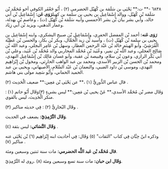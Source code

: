 ٦٨٣٨ -** ت:** يَحْيَى بن سَلَمَة بن كُهَيْل الحضرمي (٢) ، أَبُو جَعْفَر الكوفي أخو مُحَمَّد بْن سَلَمَة بْن كُهَيْل، ووالد إِسْمَاعِيل بن يحيى بن سلمة بن كهيل**رَوَى عَن:** إِسْمَاعِيل بْن أَبي خالد، وأبي بشر بيان بْن بشر الأحمسي وأبيه سَلَمَة بْن كُهَيْل (ت) ، وعاصم بْن بهدلة، وعمار الدهني، ويزيد بْن أَبي زِيَاد.

**رَوَى عَنه:** أحمد بْن المفضل الحفري، وإِسْمَاعِيل بْن صبيح اليشكري، وابنه إِسْمَاعِيل بن يحيى بن سلمة بْن كُهَيْل (ت) ، وأسيد بْن زيد الْجَمَّال، وبكر بْن بكار، والحسن بْن عَطِيَّة الْقُرَشِيّ، وأَبو الهيثم خالد بْن عَبْد الرحمن العطار، وسهل بْن عَامِر البجلي، وعبد الله بْن صَالِح العجلي، وعبد اللَّه بْن نمير، وعُبَيد بْن مُحَمَّد المحاربي والد مُحَمَّد بْن عُبَيد، وعلي بْن أَبي بَكْر الرازي، وعون بْن سلام، وقبيصة بْن عقبة، وأبو غسان مَالِك بْن إِسْمَاعِيل النهدي، ومحمد بْن الحسن بْن الزبير الأسدي، ومحمد بن عبد الواهب الحارثي، ومخول بْن إِبْرَاهِيم النهدي، وموسى بْن داود الضبي، والنعمان بْن عَبْد السَّلامِ، الأصبهاني، ويحيى بن عبد الحميد الحماني، وأَبُو سَعِيد مولى بني هاشم.

قال عباس الدُّورِيُّ (١) ،** عن يَحْيَى بْن مَعِين:** ضعيف الْحَدِيث (٢) .

وَقَال مضر بْن مُحَمَّد الأسدي،** عَنْ يحيى بْن مَعِين:** ليس بشيءٍ (٣)وَقَال أَبُو حاتم (١) : منكر الْحَدِيث، ليس بالقوي.

وقَال البُخارِيُّ (٢) : فِي حديثه مناكير (٣) .

**وَقَال التِّرْمِذِيّ:** يضعف في الحديث.

**وَقَال النَّسَائي:** ليس بثقة (٤) .

وذكره ابنُ حِبَّان فِي كتاب "الثقات" (٥) وَقَال: فِي أحاديث ابنه إِبْرَاهِيم (٦) بْن يَحْيَى عنه مناكير (٧) .

**قال مُحَمَّد بْن عَبد اللَّه الحضرمي:** مات سنة ثنتين وسبعين ومئة.

**وَقَال ابن حبان:** مات سنة تسع وسبعين ومئة (٨) .روى له التِّرْمِذِيّ.